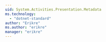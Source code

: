 ```yaml
---
uid: System.Activities.Presentation.Metadata
ms.technology: 
  - "dotnet-standard"
author: "Erikre"
ms.author: "erikre"
manager: "erikre"
---
```

